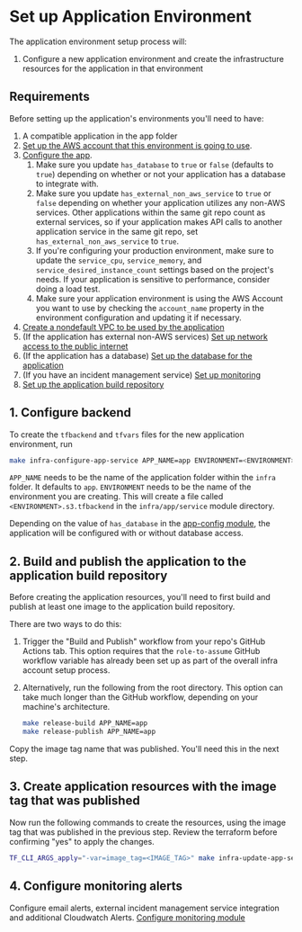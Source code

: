 # Set up Application Environment

The application environment setup process will:

1. Configure a new application environment and create the infrastructure resources for the application in that environment

## Requirements

Before setting up the application's environments you'll need to have:

1. A compatible application in the app folder
2. [Set up the AWS account that this environment is going to use](/docs/infra/set-up-aws-account.md).
3. [Configure the app](/infra/app/app-config/main.tf).
   1. Make sure you update `has_database` to `true` or `false` (defaults to `true`) depending on whether or not your application has a database to integrate with.
   2. Make sure you update `has_external_non_aws_service` to `true` or `false` depending on whether your application utilizes any non-AWS services. Other applications within the same git repo count as external services, so if your application makes API calls to another application service in the same git repo, set `has_external_non_aws_service` to `true`.
   3. If you're configuring your production environment, make sure to update the `service_cpu`, `service_memory`, and `service_desired_instance_count` settings based on the project's needs. If your application is sensitive to performance, consider doing a load test.
   4. Make sure your application environment is using the AWS Account you want to use by checking the `account_name` property in the environment configuration and updating it if necessary.
4. [Create a nondefault VPC to be used by the application](./set-up-network.md)
5. (If the application has external non-AWS services) [Set up network access to the public internet](./set-up-public-internet-access.md)
6. (If the application has a database) [Set up the database for the application](./set-up-database.md)
7. (If you have an incident management service) [Set up monitoring](./set-up-monitoring-alerts.md)
8. [Set up the application build repository](./set-up-app-build-repository.md)

## 1. Configure backend

To create the `tfbackend` and `tfvars` files for the new application environment, run

```bash
make infra-configure-app-service APP_NAME=app ENVIRONMENT=<ENVIRONMENT>
```

`APP_NAME` needs to be the name of the application folder within the `infra` folder. It defaults to `app`.
`ENVIRONMENT` needs to be the name of the environment you are creating. This will create a file called `<ENVIRONMENT>.s3.tfbackend` in the `infra/app/service` module directory.

Depending on the value of `has_database` in the [app-config module](/infra/app/app-config/main.tf), the application will be configured with or without database access.

## 2. Build and publish the application to the application build repository

Before creating the application resources, you'll need to first build and publish at least one image to the application build repository.

There are two ways to do this:

1. Trigger the "Build and Publish" workflow from your repo's GitHub Actions tab. This option requires that the `role-to-assume` GitHub workflow variable has already been set up as part of the overall infra account setup process.
2. Alternatively, run the following from the root directory. This option can take much longer than the GitHub workflow, depending on your machine's architecture.

    ```bash
    make release-build APP_NAME=app
    make release-publish APP_NAME=app
    ```

Copy the image tag name that was published. You'll need this in the next step.

## 3. Create application resources with the image tag that was published

Now run the following commands to create the resources, using the image tag that was published in the previous step. Review the terraform before confirming "yes" to apply the changes.

```bash
TF_CLI_ARGS_apply="-var=image_tag=<IMAGE_TAG>" make infra-update-app-service APP_NAME=app ENVIRONMENT=<ENVIRONMENT>
```

## 4. Configure monitoring alerts

Configure email alerts, external incident management service integration and additional Cloudwatch Alerts.
[Configure monitoring module](./set-up-monitoring-alerts.md)
